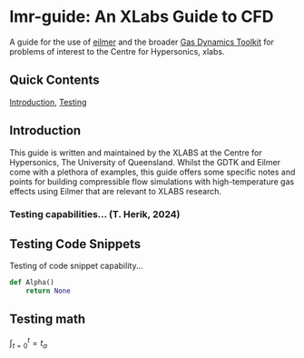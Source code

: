 <script type="text/javascript" id="MathJax-script" async
  src="https://cdn.jsdelivr.net/npm/mathjax@3/es5/tex-mml-chtml.js">
</script>


# lmr-guide: An XLabs Guide to CFD
A guide for the use of [eilmer](https://gdtk.uqcloud.net/docs/eilmer/about/) and the broader [Gas Dynamics Toolkit](https://gdtk.uqcloud.net) for problems of interest to the Centre for Hypersonics, xlabs.

## Quick Contents
[Introduction](#intro), [Testing](#testing)

<a name="\intro">

## Introduction
This guide is written and maintained by the XLABS at the Centre for Hypersonics, The University of Queensland. Whilst the GDTK and Eilmer come with a plethora of examples, this guide offers some specific notes and points for building compressible flow simulations with high-temperature gas effects using Eilmer that are relevant to XLABS research.


 
<a name="\testing">

### Testing capabilities... (T. Herik, 2024)
## Testing Code Snippets 
Testing of code snippet capability...
```python
def Alpha()
	return None
```

## Testing math
$\int_{t=0}^t=t_{\alpha}$

